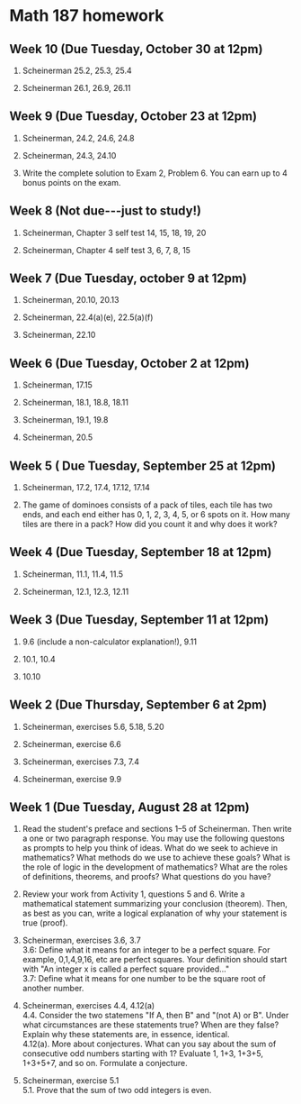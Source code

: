 # Math 187 homework

## Week 10 (Due Tuesday, October 30 at 12pm)

1. Scheinerman 25.2, 25.3, 25.4

2. Scheinerman 26.1, 26.9, 26.11

## Week 9 (Due Tuesday, October 23 at 12pm)

1. Scheinerman, 24.2, 24.6, 24.8

2. Scheinerman, 24.3, 24.10

3. Write the complete solution to Exam 2, Problem 6. You can earn up to 4 bonus points on the exam.

## Week 8 (Not due---just to study!)

1. Scheinerman, Chapter 3 self test 14, 15, 18, 19, 20

2. Scheinerman, Chapter 4 self test 3, 6, 7, 8, 15

## Week 7 (Due Tuesday, october 9 at 12pm)

1. Scheinerman, 20.10, 20.13

2. Scheinerman, 22.4(a)(e), 22.5(a)(f)

3. Scheinerman, 22.10

## Week 6 (Due Tuesday, October 2 at 12pm)

1. Scheinerman, 17.15

2. Scheinerman, 18.1, 18.8, 18.11

3. Scheinerman, 19.1, 19.8

4. Scheinerman, 20.5

## Week 5 ( Due Tuesday, September 25 at 12pm)

1. Scheinerman, 17.2, 17.4, 17.12, 17.14

2. The game of dominoes consists of a pack of tiles, each tile has two ends, and each end either has 0, 1, 2, 3, 4, 5, or 6 spots on it. How many tiles are there in a pack? How did you count it and why does it work?

## Week 4 (Due Tuesday, September 18 at 12pm)

1. Scheinerman, 11.1, 11.4, 11.5

2. Scheinerman, 12.1, 12.3, 12.11

## Week 3 (Due Tuesday, September 11 at 12pm)

1. 9.6 (include a non-calculator explanation!), 9.11

2. 10.1, 10.4

3. 10.10

## Week 2 (Due Thursday, September 6 at 2pm)

1. Scheinerman, exercises 5.6, 5.18, 5.20

2. Scheinerman, exercise 6.6

3. Scheinerman, exercises 7.3, 7.4

4. Scheinerman, exercise 9.9

## Week 1 (Due Tuesday, August 28 at 12pm)

1. Read the student's preface and sections 1&ndash;5 of Scheinerman. Then write a one or two paragraph response. You may use the following questons as prompts to help you think of ideas. What do we seek to achieve in mathematics? What methods do we use to achieve these goals? What is the role of logic in the development of mathematics? What are the roles of definitions, theorems, and proofs? What questions do you have?

2. Review your work from Activity 1, questions 5 and 6. Write a mathematical statement summarizing your conclusion (theorem). Then, as best as you can, write a logical explanation of why your statement is true (proof).

3. Scheinerman, exercises 3.6, 3.7  
3.6: Define what it means for an integer to be a perfect square. For example, 0,1,4,9,16, etc are perfect squares. Your definition should start with "An integer x is called a perfect square provided..."  
3.7: Define what it means for one number to be the square root of another number.

4. Scheinerman, exercises 4.4, 4.12(a)  
4.4. Consider the two statemens "If A, then B" and "(not A) or B". Under what circumstances are these statements true? When are they false? Explain why these statements are, in essence, identical.  
4.12(a). More about conjectures. What can you say about the sum of consecutive odd numbers starting with 1?  Evaluate 1, 1+3, 1+3+5, 1+3+5+7, and so on. Formulate a conjecture.

5. Scheinerman, exercise 5.1  
5.1. Prove that the sum of two odd integers is even.